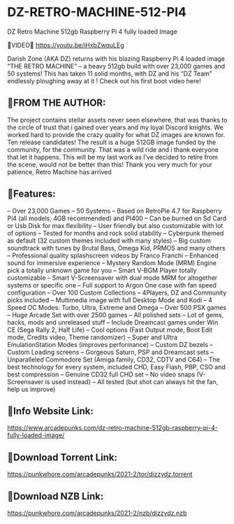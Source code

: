 # DZ-RETRO-MACHINE-512-PI4
DZ Retro Machine 512gb Raspberry Pi 4 fully loaded Image

🔶VIDEO🔶
https://youtu.be/iHxbZwquLEg

Darish Zone (AKA DZ) returns with his blazing Raspberry Pi 4 loaded image “THE RETRO MACHINE” – a heavy 512gb build with over 23,000 games and 50 systems! This has taken 11 solid months, with DZ and his “DZ Team” endlessly ploughing away at it ! Check out his first boot video here!



🔶FROM THE AUTHOR:
----------------------------------
The project contains stellar assets never seen elsewhere, that was thanks to the circle of trust that i gained over years and my loyal Discord knights. We worked hard to provide the crazy quality for what DZ images are known for. Ten release candidates! The result is a huge 512GB image funded by the community, for the community. That was a wild ride and i thank everyone that let it happens. This will be my last work as I’ve decided to retire from the scene, would not be better than this! Thank you very much for your patience, Retro Machine has arrived



🔶Features:
---------------
– Over 23,000 Games
– 50 Systems
– Based on RetroPie 4.7 for Raspberry Pi4 (all models, 4GB recommended) and PI400
– Can be burned on Sd Card or Usb Disk for max flexibility
– User friendly but also customizable with lot of options
– Tested for months and rock solid stability
– Cyberpunk themed as default (32 custom themes included with many styles)
– Big custom soundtrack with tunes by Brutal Bass, Omega Kid, PRMOS and many others
– Professional quality splashscreen videos by Franco Franchi
– Enhanced sound for immersive experience
– Mystery Random Mode (MRM) Engine pick a totally unknown game for you
– Smart V-BGM Player totally customizable
– Smart V-Screensaver with dual mode MRM for altogether systems or specific one
– Full support to Argon One case with fan speed configuration
– Over 100 Custom Collections – 4Players, DZ and Community picks included
– Multimedia image with full Desktop Mode and Kodi
– 4 Speed OC Modes: Turbo, Ultra, Extreme and Omega
– Over 500 PSX games
– Huge Arcade Set with over 2500 games
– All polished sets
– Lot of gems, hacks, mods and unreleased stuff
– Include Dreamcast games under Win CE (Sega Rally 2, Half Life)
– Cool options (Fast Output mode, Boot Edit mode, Credits video, Theme randomizer)
– Super and Ultra EmulationStation Modes (improves performance)
– Custom DZ bezels
– Custom Loading screens
– Gorgeous Saturn, PSP and Dreamcast sets
– Unparalleled Commodore Set (Amiga family, CD32, CDTV and C64)
– The best technology for every system, included CHD, Easy Flash, PBP, CSO and best compression
– Genuine CD32 full CHD set
– No video snaps (V-Screensaver is used instead)
– All tested (but shot can always hit the fan, help us improve)



🔶Info Website Link: 
-----------------------------
https://www.arcadepunks.com/dz-retro-machine-512gb-raspberry-pi-4-fully-loaded-image/

🔶Download Torrent Link:
--------------------------------------
https://punkwhore.com/arcadepunks/2021-2/tor/dizzydz.torrent

🔶Download NZB Link:
---------------------------------
https://punkwhore.com/arcadepunks/2021-2/nzb/dizzydz.nzb

